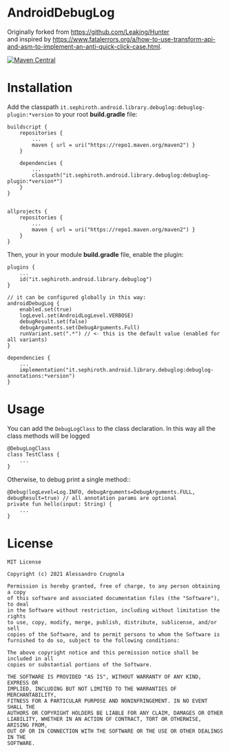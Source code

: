 # AndroidDebugLog

Originally forked from https://github.com/Leaking/Hunter <br />
and inspired by https://www.fatalerrors.org/a/how-to-use-transform-api-and-asm-to-implement-an-anti-quick-click-case.html.

[![Maven Central](https://img.shields.io/maven-central/v/it.sephiroth.android.library.debuglog/debuglog-plugin)](https://repo1.maven.org/maven2/it/sephiroth/android/library/debuglog/debuglog-plugin/)



# Installation

Add the classpath `it.sephiroth.android.library.debuglog:debuglog-plugin:*version` to your root **build.gradle** file:

    buildscript {
        repositories {
            ...
            maven { url = uri("https://repo1.maven.org/maven2") }
        }

        dependencies {
            ...
            classpath("it.sephiroth.android.library.debuglog:debuglog-plugin:*version*")
        }
    }


    allprojects {
        repositories {
            ...
            maven { url = uri("https://repo1.maven.org/maven2") }
        }
    }

Then, your in your module **build.gradle** file, enable the plugin:

    plugins {
        ...
        id("it.sephiroth.android.library.debuglog")
    }

    // it can be configured globally in this way:
    androidDebugLog {
        enabled.set(true)
        logLevel.set(AndroidLogLevel.VERBOSE)
        debugResult.set(false)
        debugArguments.set(DebugArguments.Full)
        runVariant.set(".*") // <- this is the default value (enabled for all variants)
    }
    
    dependencies {
        ...
        implementation("it.sephiroth.android.library.debuglog:debuglog-annotations:*version")
    }

# Usage

You can add the `DebugLogClass` to the class declaration. In this way all the class methods will be logged

    @DebugLogClass
    class TestClass {
        ...
    }


Otherwise, to debug print a single method::

    @Debug(logLevel=Log.INFO, debugArguments=DebugArguments.FULL, debugResult=true) // all annotation params are optional
    private fun hello(input: String) {
        ...
    }


# License

    MIT License

    Copyright (c) 2021 Alessandro Crugnola

    Permission is hereby granted, free of charge, to any person obtaining a copy
    of this software and associated documentation files (the "Software"), to deal
    in the Software without restriction, including without limitation the rights
    to use, copy, modify, merge, publish, distribute, sublicense, and/or sell
    copies of the Software, and to permit persons to whom the Software is
    furnished to do so, subject to the following conditions:

    The above copyright notice and this permission notice shall be included in all
    copies or substantial portions of the Software.

    THE SOFTWARE IS PROVIDED "AS IS", WITHOUT WARRANTY OF ANY KIND, EXPRESS OR
    IMPLIED, INCLUDING BUT NOT LIMITED TO THE WARRANTIES OF MERCHANTABILITY,
    FITNESS FOR A PARTICULAR PURPOSE AND NONINFRINGEMENT. IN NO EVENT SHALL THE
    AUTHORS OR COPYRIGHT HOLDERS BE LIABLE FOR ANY CLAIM, DAMAGES OR OTHER
    LIABILITY, WHETHER IN AN ACTION OF CONTRACT, TORT OR OTHERWISE, ARISING FROM,
    OUT OF OR IN CONNECTION WITH THE SOFTWARE OR THE USE OR OTHER DEALINGS IN THE
    SOFTWARE.
